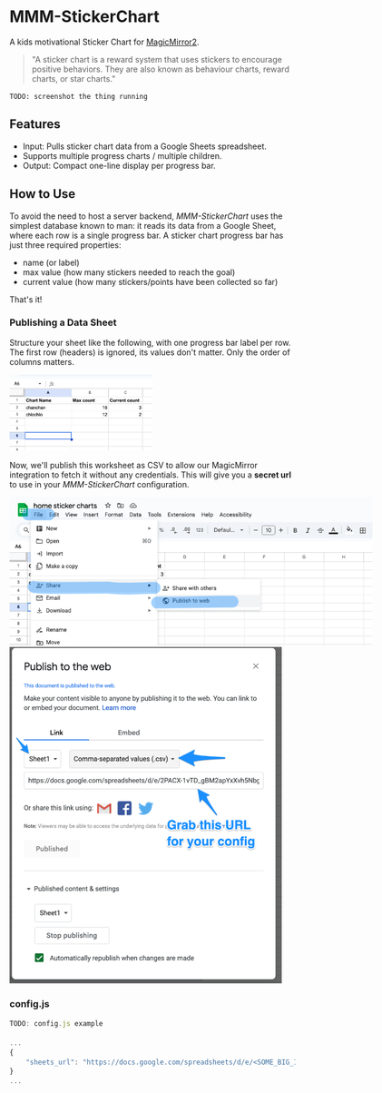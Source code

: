 # MMM-StickerChart

A kids motivational Sticker Chart for [MagicMirror2](https://magicmirror.builders/).

> "A sticker chart is a reward system that uses stickers to encourage positive behaviors.
They are also known as behaviour charts, reward charts, or star charts."

    TODO: screenshot the thing running

## Features

* Input: Pulls sticker chart data from a Google Sheets spreadsheet.
* Supports multiple progress charts / multiple children.
* Output: Compact one-line display per progress bar.

## How to Use

To avoid the need to host a server backend, *MMM-StickerChart* uses the simplest database known to man: 
it reads its data from a Google Sheet, where each row is a single progress bar.
A sticker chart progress bar has just three required properties:

* name (or label)
* max value (how many stickers needed to reach the goal)
* current value (how many stickers/points have been collected so far)

That's it!

### Publishing a Data Sheet

Structure your sheet like the following, with one progress bar label per row. The first row (headers) is ignored, its values don't matter.
Only the order of columns matters.

<img src="./docs/gsheets_demo.png" style="max-width:50%;">

Now, we'll publish this worksheet as CSV to allow our MagicMirror integration to fetch it without any credentials.
This will give you a **secret url** to use in your *MMM-StickerChart* configuration.

<img src="./docs/gsheets_publish.png" style="max-width:40rem;">

<img src="./docs/gsheets_publish_dialog.png" style="max-width:30rem;">

### config.js

```js
TODO: config.js example

...
{
    "sheets_url": "https://docs.google.com/spreadsheets/d/e/<SOME_BIG_ID>/pub?gid=0&single=true&output=csv"
}
...
```
